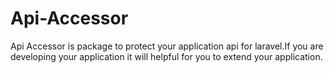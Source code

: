 # Api-Accessor
Api Accessor is package to protect your application api for laravel.If you are developing your application  it will helpful for you to extend your application. 
